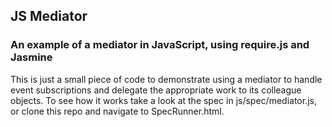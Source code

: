 ## JS Mediator

### An example of a mediator in JavaScript, using require.js and Jasmine

This is just a small piece of code to demonstrate using a mediator to handle event subscriptions and delegate the appropriate work to its colleague objects. To see how it works take a look at the spec in js/spec/mediator.js, or clone this repo and navigate to SpecRunner.html.
